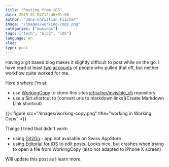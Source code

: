 ```yaml
---
title: "Posting from iOS"
date: 2019-01-04T12:46+01:00
author: "Jens-Christian Fischer"
image: "/images/working-copy.png"
categories: ["musings"]
tags: ["tech", "blog", "iOS"]
language: en
slug:
type: post
---
```


Having a git based blog makes it slightly 
difficult to post while on the go. 
I have read at least [two](#) [accounts](https://schnuddelhuddel.de/switching-from-wordpress-to-hugo/)  of people who pulled that off, but neither workflow quite worked for me.

Here's where I'm at:

* use [WorkingCopy](https://workingcopyapp.com) to clone this sites [jcfischer/invisible_ch](https://github.com/jcfischer/invisible_ch) repository 
* use a Siri shortcut to [convert urls to markdown links](Create Markdown Link.shortcut)

{{< figure src="/images/working-copy.png" title="working in Working Copy" >}}

Things I tried that didn't work: 

* using [Git2Go](https://git2go.com/) - app not available on Swiss AppStore
* using [Editorial for iOS](https://omz-software.com/editorial/) to edit posts. Looks nice, but crashes when trying to open a file from WorkingCopy (also not adapted to iPhone X screen)

Will update this post as I learn more. 
